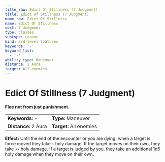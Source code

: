 ```yaml
---
title_raw: Edict Of Stillness (7 Judgment)
title: Edict Of Stillness (7 Judgment)
name_raw: Edict Of Stillness
name: Edict Of Stillness
cost: 7 Judgment
type: classes
subtype: censor
kind: 3rd-level features
keywords: '-'
keyword_list:
  - '-'
ability_type: Maneuver
distance: 2 Aura
target: All enemies
---
```


# Edict Of Stillness (7 Judgment)

**Flee not from just punishment.**

|                      |                         |
| :------------------- | :---------------------- |
| **Keywords:** -      | **Type:** Maneuver      |
| **Distance:** 2 Aura | **Target:** All enemies |

**Effect:** Until the end of the encounter or you are dying, when a target is force moved they take `⚡` holy damage. If the target moves on their own, they take `⚡⚡` holy damage. If a target is judged by you, they take an additional 1d6 holy damage when they move on their own.
